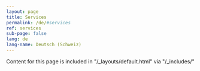 ```yaml
---
layout: page
title: Services
permalink: /de/#services
ref: services
sub-page: false
lang: de
lang-name: Deutsch (Schweiz)
---
```


Content for this page is included in "/_layouts/default.html" via "/_includes/"